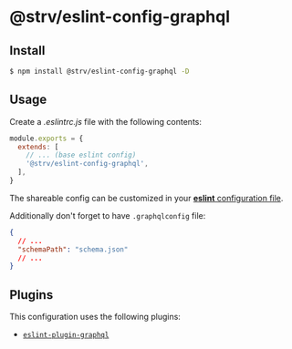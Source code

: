 # @strv/eslint-config-graphql

## Install

```bash
$ npm install @strv/eslint-config-graphql -D
```

## Usage

Create a _.eslintrc.js_ file with the following contents:

```js
module.exports = {
  extends: [
    // ... (base eslint config)
    '@strv/eslint-config-graphql',
  ],
}
```
The shareable config can be customized in your [**eslint** configuration file](https://eslint.org/docs/user-guide/configuring).

Additionally don't forget to have `.graphqlconfig` file:

```json
{
  // ...
  "schemaPath": "schema.json"
  // ...
}
```

## Plugins

This configuration uses the following plugins:

- [`eslint-plugin-graphql`](https://github.com/apollographql/eslint-plugin-graphql)

